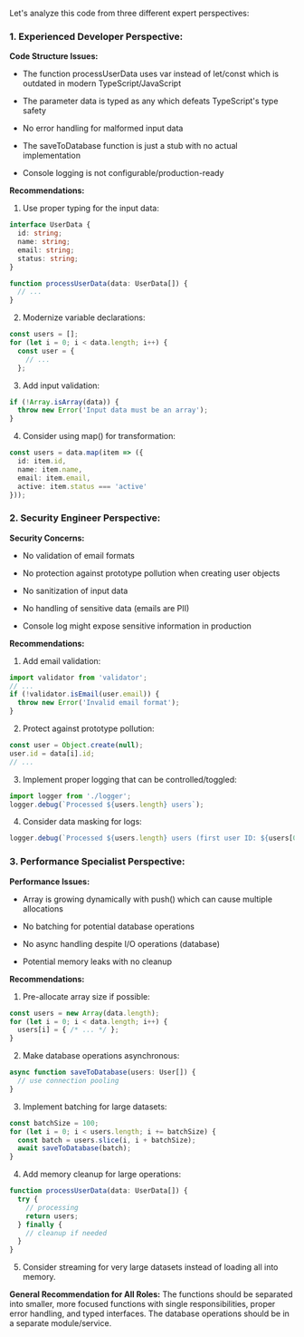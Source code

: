 Let's analyze this code from three different expert perspectives:

### 1\. Experienced Developer Perspective:

**Code Structure Issues:**

*   The function processUserData uses var instead of let/const which is outdated in modern TypeScript/JavaScript
    
*   The parameter data is typed as any which defeats TypeScript's type safety
    
*   No error handling for malformed input data
    
*   The saveToDatabase function is just a stub with no actual implementation
    
*   Console logging is not configurable/production-ready
    

**Recommendations:**

1.  Use proper typing for the input data:
```typescript
interface UserData {
  id: string;
  name: string;
  email: string;
  status: string;
}

function processUserData(data: UserData[]) {
  // ...
}
```
2.  Modernize variable declarations:
```typescript
const users = [];
for (let i = 0; i < data.length; i++) {
  const user = {
    // ...
  };
```
3.  Add input validation:
```typescript
if (!Array.isArray(data)) {
  throw new Error('Input data must be an array');
}
```
4. Consider using map() for transformation:
```typescript
const users = data.map(item => ({
  id: item.id,
  name: item.name,
  email: item.email,
  active: item.status === 'active'
}));
```
### 2\. Security Engineer Perspective:

**Security Concerns:**

*   No validation of email formats
    
*   No protection against prototype pollution when creating user objects
    
*   No sanitization of input data
    
*   No handling of sensitive data (emails are PII)
    
*   Console log might expose sensitive information in production
    

**Recommendations:**

1.  Add email validation:
```typescript
import validator from 'validator';
// ...
if (!validator.isEmail(user.email)) {
  throw new Error('Invalid email format');
}
```
2. Protect against prototype pollution:
```typescript
const user = Object.create(null);
user.id = data[i].id;
// ...
```
3. Implement proper logging that can be controlled/toggled:
```typescript
import logger from './logger';
logger.debug(`Processed ${users.length} users`);
```
4. Consider data masking for logs:
```typescript
logger.debug(`Processed ${users.length} users (first user ID: ${users[0]?.id?.slice(0, 3)}...)`);
```
### 3\. Performance Specialist Perspective:

**Performance Issues:**

*   Array is growing dynamically with push() which can cause multiple allocations
    
*   No batching for potential database operations
    
*   No async handling despite I/O operations (database)
    
*   Potential memory leaks with no cleanup
    

**Recommendations:**

1.  Pre-allocate array size if possible:
```typescript
const users = new Array(data.length);
for (let i = 0; i < data.length; i++) {
  users[i] = { /* ... */ };
}
```
2. Make database operations asynchronous:
```typescript
async function saveToDatabase(users: User[]) {
  // use connection pooling
}
```
3. Implement batching for large datasets:
```typescript
const batchSize = 100;
for (let i = 0; i < users.length; i += batchSize) {
  const batch = users.slice(i, i + batchSize);
  await saveToDatabase(batch);
}
```
4. Add memory cleanup for large operations:
```typescript
function processUserData(data: UserData[]) {
  try {
    // processing
    return users;
  } finally {
    // cleanup if needed
  }
}
```
5. Consider streaming for very large datasets instead of loading all into memory.


**General Recommendation for All Roles:**
The functions should be separated into smaller, more focused functions with single responsibilities, proper error handling, and typed interfaces. The database operations should be in a separate module/service.

















